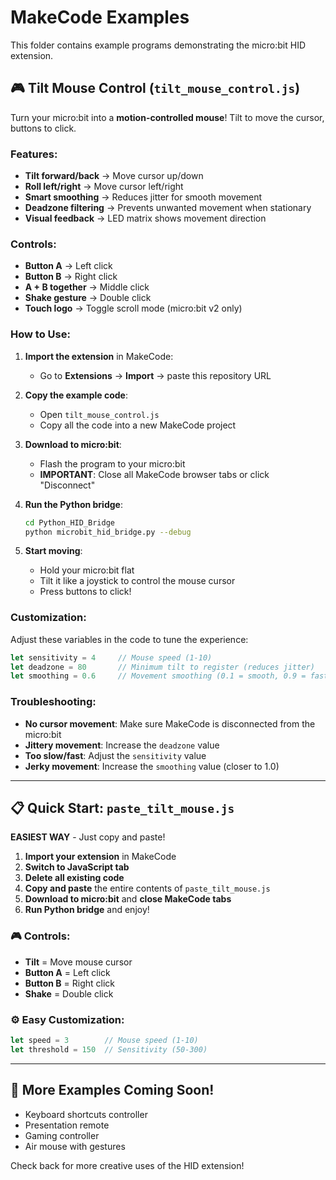 # MakeCode Examples

This folder contains example programs demonstrating the micro:bit HID extension.

## 🎮 Tilt Mouse Control (`tilt_mouse_control.js`)

Turn your micro:bit into a **motion-controlled mouse**! Tilt to move the cursor, buttons to click.

### Features:
- **Tilt forward/back** → Move cursor up/down
- **Roll left/right** → Move cursor left/right
- **Smart smoothing** → Reduces jitter for smooth movement
- **Deadzone filtering** → Prevents unwanted movement when stationary
- **Visual feedback** → LED matrix shows movement direction

### Controls:
- **Button A** → Left click
- **Button B** → Right click
- **A + B together** → Middle click
- **Shake gesture** → Double click
- **Touch logo** → Toggle scroll mode (micro:bit v2 only)

### How to Use:

1. **Import the extension** in MakeCode:
   - Go to **Extensions** → **Import** → paste this repository URL
   
2. **Copy the example code**:
   - Open `tilt_mouse_control.js` 
   - Copy all the code into a new MakeCode project
   
3. **Download to micro:bit**:
   - Flash the program to your micro:bit
   - **IMPORTANT**: Close all MakeCode browser tabs or click "Disconnect"
   
4. **Run the Python bridge**:
   ```bash
   cd Python_HID_Bridge
   python microbit_hid_bridge.py --debug
   ```
   
5. **Start moving**:
   - Hold your micro:bit flat
   - Tilt it like a joystick to control the mouse cursor
   - Press buttons to click!

### Customization:

Adjust these variables in the code to tune the experience:

```javascript
let sensitivity = 4     // Mouse speed (1-10)
let deadzone = 80       // Minimum tilt to register (reduces jitter)
let smoothing = 0.6     // Movement smoothing (0.1 = smooth, 0.9 = fast)
```

### Troubleshooting:

- **No cursor movement**: Make sure MakeCode is disconnected from the micro:bit
- **Jittery movement**: Increase the `deadzone` value
- **Too slow/fast**: Adjust the `sensitivity` value
- **Jerky movement**: Increase the `smoothing` value (closer to 1.0)

---

## 📋 Quick Start: `paste_tilt_mouse.js`

**EASIEST WAY** - Just copy and paste!

1. **Import your extension** in MakeCode
2. **Switch to JavaScript tab**
3. **Delete all existing code**
4. **Copy and paste** the entire contents of `paste_tilt_mouse.js`
5. **Download to micro:bit** and **close MakeCode tabs**
6. **Run Python bridge** and enjoy!

### 🎮 Controls:
- **Tilt** = Move mouse cursor
- **Button A** = Left click
- **Button B** = Right click  
- **Shake** = Double click

### ⚙️ Easy Customization:
```javascript
let speed = 3        // Mouse speed (1-10)
let threshold = 150  // Sensitivity (50-300)
```

---

## 🚀 More Examples Coming Soon!

- Keyboard shortcuts controller
- Presentation remote
- Gaming controller
- Air mouse with gestures

Check back for more creative uses of the HID extension! 